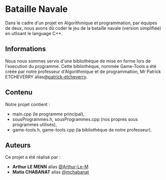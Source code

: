 # Bataille Navale

Dans le cadre d'un projet en Algorithmique et programmation, par équipes de deux, nous avons dû coder le jeu de la bataille navale (version simplifiée) en utlisant le language C++.

## Informations

Nous nous sommes servis d'une bibliothèque de mise en forme lors de l'execution du programme.
Cette bibliothèque, nommée Game-Tools a été créée par notre professeur d'Algorithmique et de programmation, 
Mr Patrick ETCHEVERRY alias[@patrick-etcheverry](https://github.com/patrick-etcheverry).

## Contenu 

Notre projet contient :

- main.cpp (le programme principal),
- sousProgrammes.h, sousProgrammes.cpp (nos propres sous programmes utilisés),
- game-tools.h, game-tools.cpp (la bibliothèque de notre professeur).

## Auteurs

Ce projet a été réalisé par :

* **Arthur LE MENN** alias [@Arthur-Le-M](https://github.com/Arthur-Le-M)
* **Matis CHABANAT** alias [@mchabanat](https://github.com/mchabanat)
